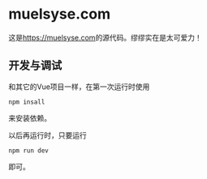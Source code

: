 # muelsyse.com

这是<https://muelsyse.com>的源代码。缪缪实在是太可爱力！

## 开发与调试

和其它的Vue项目一样，在第一次运行时使用
```shell
npm insall
```
来安装依赖。

以后再运行时，只要运行
```shell
npm run dev
```
即可。